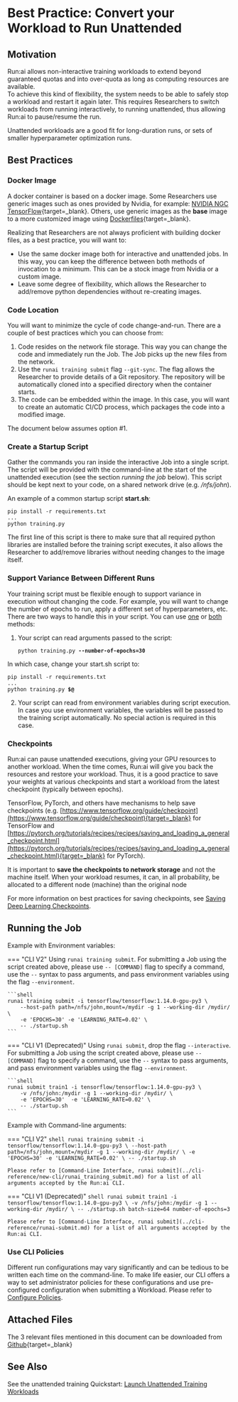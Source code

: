 # Best Practice: Convert your Workload to Run Unattended

## Motivation

Run:ai allows non-interactive training workloads to extend beyond guaranteed quotas and into over-quota as long as computing resources are available.  
To achieve this kind of flexibility, the system needs to be able to safely stop a workload and restart it again later. This requires Researchers to switch workloads from running interactively, to running unattended, thus allowing Run:ai to pause/resume the run.

Unattended workloads are a good fit for long-duration runs, or sets of smaller hyperparameter optimization runs.

## Best Practices

### Docker Image

A docker container is based on a docker image. Some Researchers use generic images such as ones provided by Nvidia, for example: [NVIDIA NGC TensorFlow](https://ngc.nvidia.com/catalog/containers/nvidia:tensorflow){target=_blank}.
Others, use generic images as the __base__ image to a more customized image using [Dockerfiles](https://docs.docker.com/develop/develop-images/dockerfile_best-practices/){target=_blank}.

Realizing that Researchers are not always proficient with building docker files, as a best practice, you will want to:

*   Use the same docker image both for interactive and unattended jobs. In this way, you can keep the difference between both methods of invocation to a minimum. This can be a stock image from Nvidia or a custom image.
*   Leave some degree of flexibility, which allows the Researcher to add/remove python dependencies without re-creating images.


### Code Location

You will want to minimize the cycle of code change-and-run. There are a couple of best practices which you can choose from:

1. Code resides on the network file storage. This way you can change the code and immediately run the Job. The Job picks up the new files from the network.
2. Use the `runai training submit` flag `--git-sync`. The flag allows the Researcher to provide details of a Git repository. The repository will be automatically cloned into a specified directory when the container starts.
3. The code can be embedded within the image. In this case, you will want to create an automatic CI/CD process, which packages the code into a modified image.

The document below assumes option #1.

### Create a Startup Script

Gather the commands you ran inside the interactive Job into a single script. The script will be provided with the command-line at the start of the unattended execution (see the section _running the job_ below). This script should be kept next to your code, on a shared network drive (e.g. _/nfs/john_).

An example of a common startup script __start.sh__:

```
pip install -r requirements.txt
...
python training.py
```

The first line of this script is there to make sure that all required python libraries are installed before the training script executes, it also allows the Researcher to add/remove libraries without needing changes to the image itself.

### Support Variance Between Different Runs

Your training script must be flexible enough to support variance in execution without changing the code. For example, you will want to change the number of epochs to run, apply a different set of hyperparameters, etc. There are two ways to handle this in your script. You can use <ins>one</ins> or <ins>both</ins> methods:

1. Your script can read arguments passed to the script:

    <pre><code>python training.py <strong>--number-of-epochs=30</strong></code></pre>

In which case, change your start.sh script to:

<pre><code>pip install -r requirements.txt
...
python training.py <strong>$@</strong></code></pre>

2. Your script can read from environment variables during script execution. In case you use environment variables, the variables will be passed to the training script automatically. No special action is required in this case.

### Checkpoints

Run:ai can pause unattended executions, giving your GPU resources to another workload. When the time comes, Run:ai will give you back the resources and restore your workload. Thus, it is a good practice to save your weights at various checkpoints and start a workload from the latest checkpoint (typically between epochs).

TensorFlow, PyTorch, and others have mechanisms to help save checkpoints (e.g. [https://www.tensorflow.org/guide/checkpoint](https://www.tensorflow.org/guide/checkpoint){target=_blank} for TensorFlow and [https://pytorch.org/tutorials/recipes/recipes/saving_and_loading_a_general_checkpoint.html](https://pytorch.org/tutorials/recipes/recipes/saving_and_loading_a_general_checkpoint.html){target=_blank} for PyTorch).

It is important to __save the checkpoints to network storage__ and not the machine itself. When your workload resumes, it can, in all probability, be allocated to a different node (machine) than the original node

For more information on best practices for saving checkpoints, see [Saving Deep Learning Checkpoints](save-dl-checkpoints.md).

## Running the Job

Example with Environment variables:

=== "CLI V2"
    Using ``runai training submit``. For submitting a Job using the script created above, please use ``-- [COMMAND]`` flag to specify a command, use the `--` syntax to pass arguments, and pass environment variables using the flag ``--environment``.

    ```shell
    runai training submit -i tensorflow/tensorflow:1.14.0-gpu-py3 \
        --host-path path=/nfs/john,mount=/mydir -g 1 --working-dir /mydir/ \
        -e 'EPOCHS=30' -e 'LEARNING_RATE=0.02' \
        -- ./startup.sh  
    ```

=== "CLI V1 (Deprecated)"
    Using ``runai submit``, drop the flag ``--interactive``. For submitting a Job using the script created above, please use ``-- [COMMAND]`` flag to specify a command, use the `--` syntax to pass arguments, and pass environment variables using the flag ``--environment``.

    ```shell
    runai submit train1 -i tensorflow/tensorflow:1.14.0-gpu-py3 \
        -v /nfs/john:/mydir -g 1 --working-dir /mydir/ \
        -e 'EPOCHS=30'  -e 'LEARNING_RATE=0.02' \
        -- ./startup.sh  
    ```

Example with Command-line arguments:

=== "CLI V2"
    ```shell
    runai training submit -i tensorflow/tensorflow:1.14.0-gpu-py3 \
        --host-path path=/nfs/john,mount=/mydir -g 1 --working-dir /mydir/ \
        -e 'EPOCHS=30' -e 'LEARNING_RATE=0.02' \
        -- ./startup.sh  
    ```

    Please refer to [Command-Line Interface, runai submit](../cli-reference/new-cli/runai_training_submit.md) for a list of all arguments accepted by the Run:ai CLI.

=== "CLI V1 (Deprecated)"
    ```shell
    runai submit train1 -i tensorflow/tensorflow:1.14.0-gpu-py3 \
        -v /nfs/john:/mydir -g 1 --working-dir /mydir/ \
        -- ./startup.sh batch-size=64 number-of-epochs=3
    ```

    Please refer to [Command-Line Interface, runai submit](../cli-reference/runai-submit.md) for a list of all arguments accepted by the Run:ai CLI.

### Use CLI Policies

Different run configurations may vary significantly and can be tedious to be written each time on the command-line. To make life easier, our CLI offers a way to set administrator policies for these configurations and use pre-configured configuration when submitting a Workload. Please refer to [Configure Policies](../../platform-admin/workloads/policies/overview.md).

## Attached Files

The 3 relevant files mentioned in this document can be downloaded from [Github](https://github.com/run-ai/docs/tree/master/quickstart/unattended-execution){target=_blank}

## See Also

See the unattended training Quickstart: [Launch Unattended Training Workloads](../workloads/training/standard-training/quickstart-standard-training.md)
